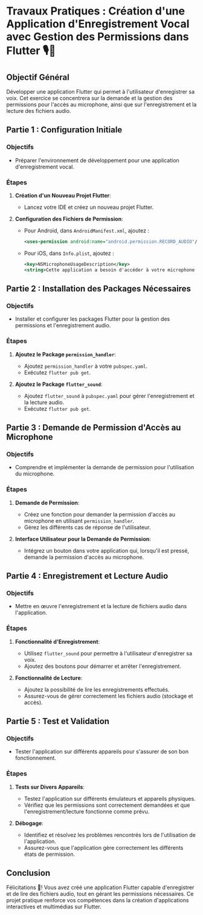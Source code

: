 # Travaux Pratiques : Création d'une Application d'Enregistrement Vocal avec Gestion des Permissions dans Flutter 🎙️📱

## Objectif Général
Développer une application Flutter qui permet à l'utilisateur d'enregistrer sa voix. Cet exercice se concentrera sur la demande et la gestion des permissions pour l'accès au microphone, ainsi que sur l'enregistrement et la lecture des fichiers audio.

## Partie 1 : Configuration Initiale

### Objectifs
- Préparer l'environnement de développement pour une application d'enregistrement vocal.

### Étapes
1. **Création d'un Nouveau Projet Flutter**:
   - Lancez votre IDE et créez un nouveau projet Flutter.

2. **Configuration des Fichiers de Permission**:
   - Pour Android, dans `AndroidManifest.xml`, ajoutez :
     ```xml
     <uses-permission android:name="android.permission.RECORD_AUDIO"/>
     ```
   - Pour iOS, dans `Info.plist`, ajoutez :
     ```xml
     <key>NSMicrophoneUsageDescription</key>
     <string>Cette application a besoin d'accéder à votre microphone pour l'enregistrement vocal</string>
     ```

## Partie 2 : Installation des Packages Nécessaires

### Objectifs
- Installer et configurer les packages Flutter pour la gestion des permissions et l'enregistrement audio.

### Étapes
1. **Ajoutez le Package `permission_handler`**:
   - Ajoutez `permission_handler` à votre `pubspec.yaml`.
   - Exécutez `flutter pub get`.

2. **Ajoutez le Package `flutter_sound`**:
   - Ajoutez `flutter_sound` à `pubspec.yaml` pour gérer l'enregistrement et la lecture audio.
   - Exécutez `flutter pub get`.

## Partie 3 : Demande de Permission d'Accès au Microphone

### Objectifs
- Comprendre et implémenter la demande de permission pour l'utilisation du microphone.

### Étapes
1. **Demande de Permission**:
   - Créez une fonction pour demander la permission d'accès au microphone en utilisant `permission_handler`.
   - Gérez les différents cas de réponse de l'utilisateur.

2. **Interface Utilisateur pour la Demande de Permission**:
   - Intégrez un bouton dans votre application qui, lorsqu'il est pressé, demande la permission d'accès au microphone.

## Partie 4 : Enregistrement et Lecture Audio

### Objectifs
- Mettre en œuvre l'enregistrement et la lecture de fichiers audio dans l'application.

### Étapes
1. **Fonctionnalité d'Enregistrement**:
   - Utilisez `flutter_sound` pour permettre à l'utilisateur d'enregistrer sa voix.
   - Ajoutez des boutons pour démarrer et arrêter l'enregistrement.

2. **Fonctionnalité de Lecture**:
   - Ajoutez la possibilité de lire les enregistrements effectués.
   - Assurez-vous de gérer correctement les fichiers audio (stockage et accès).

## Partie 5 : Test et Validation

### Objectifs
- Tester l'application sur différents appareils pour s'assurer de son bon fonctionnement.

### Étapes
1. **Tests sur Divers Appareils**:
   - Testez l'application sur différents émulateurs et appareils physiques.
   - Vérifiez que les permissions sont correctement demandées et que l'enregistrement/lecture fonctionne comme prévu.

2. **Débogage**:
   - Identifiez et résolvez les problèmes rencontrés lors de l'utilisation de l'application.
   - Assurez-vous que l'application gère correctement les différents états de permission.

## Conclusion
Félicitations 🎉! Vous avez créé une application Flutter capable d'enregistrer et de lire des fichiers audio, tout en gérant les permissions nécessaires. Ce projet pratique renforce vos compétences dans la création d'applications interactives et multimédias sur Flutter.